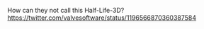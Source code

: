 How can they not call this Half-Life-3D? https://twitter.com/valvesoftware/status/1196566870360387584